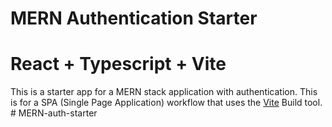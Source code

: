 # MERN Authentication Starter

# React + Typescript + Vite

This is a starter app for a MERN stack application with authentication. This is for a SPA (Single Page Application) workflow that uses the [Vite](https://vite.dev) Build tool.
#   M E R N - a u t h - s t a r t e r  
 